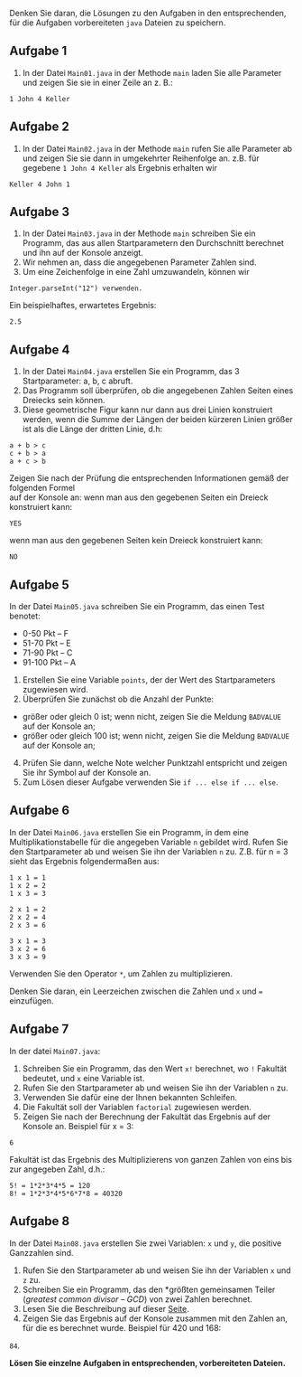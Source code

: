 Denken Sie daran, die Lösungen zu den Aufgaben in den entsprechenden, für die Aufgaben vorbereiteten `java` Dateien zu speichern.  

## Aufgabe 1

1. In der Datei `Main01.java` in der Methode `main`
laden Sie alle Parameter und zeigen Sie sie in einer Zeile an z. B.:
```
1 John 4 Keller
```


## Aufgabe 2

1. In der Datei `Main02.java` in der Methode `main`
rufen Sie alle Parameter ab und zeigen Sie sie dann in umgekehrter Reihenfolge an.
z.B. für gegebene `1 John 4 Keller` als Ergebnis erhalten wir
```
Keller 4 John 1
```


## Aufgabe 3


1. In der Datei `Main03.java` in der Methode `main`
schreiben Sie ein Programm, das aus allen Startparametern den Durchschnitt berechnet und ihn auf der Konsole anzeigt.
2. Wir nehmen an, dass die angegebenen Parameter Zahlen sind.
3. Um eine Zeichenfolge in eine Zahl umzuwandeln, können wir
````
Integer.parseInt("12") verwenden.
````
Ein beispielhaftes, erwartetes Ergebnis:
````
2.5
````


## Aufgabe 4

1. In der Datei `Main04.java` erstellen Sie ein Programm, das 3 Startparameter: a, b, c abruft.
2. Das Programm soll überprüfen, ob die angegebenen Zahlen Seiten eines Dreiecks sein können.
3. Diese geometrische Figur kann nur dann aus drei Linien konstruiert werden,
 wenn die Summe der Längen der beiden kürzeren Linien größer ist als die Länge der dritten Linie, d.h:

```
a + b > c
c + b > a
a + c > b
```

Zeigen Sie nach der Prüfung die entsprechenden Informationen gemäß der folgenden Formel  
auf der Konsole an: wenn man aus den gegebenen Seiten ein Dreieck konstruiert kann:
```
YES
```  
wenn man aus den gegebenen Seiten kein Dreieck konstruiert kann:
```
NO
```


## Aufgabe 5

In der Datei `Main05.java` schreiben Sie ein Programm, das einen Test benotet:

* 0-50 Pkt – F
* 51-70 Pkt – E
* 71-90 Pkt – C  
* 91-100 Pkt – A

1. Erstellen Sie eine Variable `points`, der der Wert des Startparameters zugewiesen wird.
2. Überprüfen Sie zunächst ob die Anzahl der Punkte:
* größer oder gleich 0 ist; wenn nicht, zeigen Sie die Meldung `BADVALUE` auf der Konsole an;
* größer oder gleich 100 ist; wenn nicht, zeigen Sie die Meldung `BADVALUE` auf der Konsole an;
4. Prüfen Sie dann, welche Note welcher Punktzahl entspricht und zeigen Sie ihr Symbol auf der Konsole an.
5. Zum Lösen dieser Aufgabe verwenden Sie `if ... else if ... else`.


## Aufgabe 6

In der Datei `Main06.java` erstellen Sie ein Programm, in dem eine Multiplikationstabelle für die angegeben Variable `n` gebildet wird.
Rufen Sie den Startparameter ab und weisen Sie ihn der Variablen `n` zu.
Z.B. für n = 3 sieht das Ergebnis folgendermaßen aus:

```
1 x 1 = 1  
1 x 2 = 2  
1 x 3 = 3  

2 x 1 = 2  
2 x 2 = 4  
2 x 3 = 6  

3 x 1 = 3  
3 x 2 = 6  
3 x 3 = 9  
```

Verwenden Sie den Operator `*`, um Zahlen zu multiplizieren.  

Denken Sie daran, ein Leerzeichen zwischen die Zahlen und `x` und `=` einzufügen.


## Aufgabe 7

In der datei `Main07.java`:  

1. Schreiben Sie ein Programm, das den Wert `x!` berechnet, wo `!` Fakultät bedeutet, und `x` eine Variable ist.  
2. Rufen Sie den Startparameter ab und weisen Sie ihn der Variablen `n` zu.
3. Verwenden Sie dafür eine der Ihnen bekannten Schleifen.
4. Die Fakultät soll der Variablen `factorial` zugewiesen werden.
5. Zeigen Sie nach der Berechnung der Fakultät das Ergebnis auf der Konsole an.
Beispiel für x = 3:

````
6
````


Fakultät ist das Ergebnis des Multiplizierens von ganzen Zahlen von eins bis zur angegeben Zahl, d.h.:

```
5! = 1*2*3*4*5 = 120
8! = 1*2*3*4*5*6*7*8 = 40320
```


## Aufgabe 8

In der Datei `Main08.java` erstellen Sie zwei Variablen: `x` und `y`, die positive Ganzzahlen sind.
1. Rufen Sie den Startparameter ab und weisen Sie ihn der Variablen `x` und `z` zu.
2. Schreiben Sie ein Programm, das den *größten gemeinsamen Teiler (*greatest common divisor – GCD*) von zwei Zahlen berechnet.
3. Lesen Sie die Beschreibung auf dieser [Seite][GCD].
4. Zeigen Sie das Ergebnis auf der Konsole zusammen mit den Zahlen an, für die es berechnet wurde.
Beispiel für 420 und 168:

`84`.


**Lösen Sie einzelne Aufgaben in entsprechenden, vorbereiteten Dateien.**

<!-- Links -->
[GCD]: http://www.programming-algorithms.net/article/43434/Greatest-common-divisor

